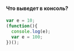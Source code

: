 #### Что выведет в консоль?
``` javascript
var e = 10;
(function(){
  console.log(e);
  var e = 100;
})();
```
